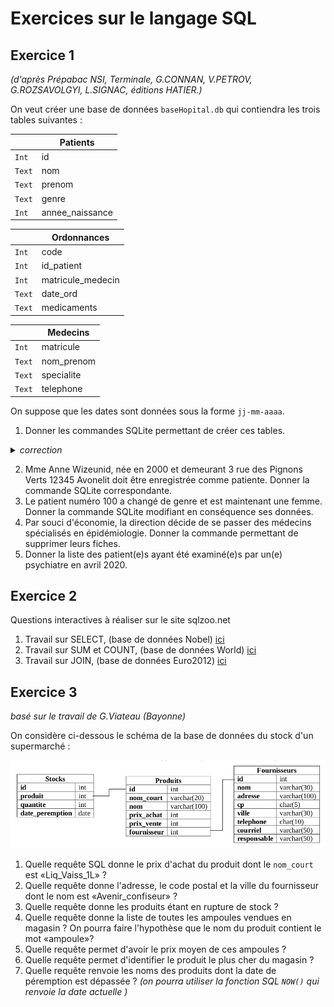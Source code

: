 # Exercices sur le langage SQL

## Exercice 1
*(d'après Prépabac NSI, Terminale, G.CONNAN, V.PETROV, G.ROZSAVOLGYI, L.SIGNAC, éditions HATIER.)*

On veut créer une base de données ```baseHopital.db```  qui contiendra les trois tables suivantes :

|  | Patients |
|-----|----|
| ```Int```  | id |
| ```Text```  | nom |
| ```Text```  | prenom |
| ```Text```  | genre |
| ```Int```  | annee_naissance |


|  | Ordonnances |
|-----|----|
| ```Int```  | code |
| ```Int```  | id_patient |
| ```Int```  | matricule_medecin |
| ```Text```  | date_ord |
| ```Text```  | medicaments |

|  | Medecins |
|-----|----|
| ```Int```  | matricule |
| ```Text```  | nom_prenom |
| ```Text```  | specialite |
| ```Text```  | telephone |


On suppose que les dates sont données sous la forme ```jj-mm-aaaa```.

1. Donner les commandes SQLite permettant de créer ces tables.
<details><summary> <em>correction</em>  </summary>
<p>

corrigé


</p>
</details>

2. Mme Anne Wizeunid, née en 2000 et demeurant 3 rue des Pignons Verts 12345 Avonelit doit être enregistrée comme patiente. Donner la commande SQLite correspondante.
3. Le patient numéro 100 a changé de genre et est maintenant une femme. Donner la commande SQLite modifiant en conséquence ses données.
4. Par souci d'économie, la direction décide de se passer des médecins spécialisés en épidémiologie. Donner la commande permettant de supprimer leurs fiches.
5. Donner la liste des patient(e)s ayant été examiné(e)s par un(e) psychiatre en avril 2020.
 

## Exercice 2

Questions interactives à réaliser sur le site sqlzoo.net

1. Travail sur SELECT, (base de données Nobel) [ici](https://sqlzoo.net/wiki/SELECT_from_Nobel_Tutorial)
2. Travail sur SUM et COUNT, (base de données World) [ici](https://sqlzoo.net/wiki/SUM_and_COUNT)
3. Travail sur JOIN, (base de données Euro2012) [ici](https://sqlzoo.net/wiki/The_JOIN_operation)


## Exercice 3
_basé sur le travail de G.Viateau (Bayonne)_

On considère ci-dessous le schéma de la base de données du stock d'un supermarché :

![](data/exo3_schema.png)

1. Quelle requête SQL donne le prix d'achat du produit dont le ```nom_court``` est «Liq_Vaiss_1L» ?
2. Quelle requête donne l'adresse, le code postal et la ville du fournisseur dont le nom est «Avenir_confiseur» ?
3. Quelle requête donne les produits étant en rupture de stock ?
4. Quelle requête donne la liste de toutes les ampoules vendues en magasin ? On pourra faire l'hypothèse que le nom du produit contient le mot «ampoule»?
5. Quelle requête permet d'avoir le prix moyen de ces ampoules ?
6. Quelle requête permet d'identifier le produit le plus cher du magasin ?
7. Quelle requête renvoie les noms des produits dont la date de péremption est dépassée ? _(on pourra utiliser la fonction SQL ```NOW()``` qui renvoie la date actuelle )_

